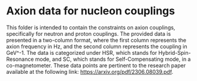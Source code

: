 # Axion data for nucleon couplings 


This folder is intended to contain the constraints on axion couplings, specifically for neutron and proton couplings. The provided data is presented in a two-column format, where the first column represents the axion frequency in Hz, and the second column represents the coupling in GeV^-1. The data is categorized under HSR, which stands for Hybrid-Spin-Resonance mode, and SC, which stands for Self-Compensating mode, in a co-magnetometer. These data points are pertinent to the research paper available at the following link: https://arxiv.org/pdf/2306.08039.pdf.

